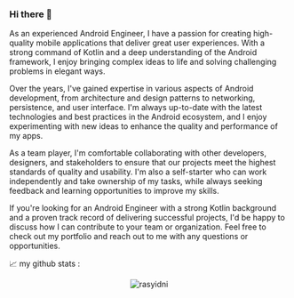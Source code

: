 ### Hi there 👋

As an experienced Android Engineer, I have a passion for creating high-quality mobile applications that deliver great user experiences. With a strong command of Kotlin and a deep understanding of the Android framework, I enjoy bringing complex ideas to life and solving challenging problems in elegant ways.

Over the years, I've gained expertise in various aspects of Android development, from architecture and design patterns to networking, persistence, and user interface. I'm always up-to-date with the latest technologies and best practices in the Android ecosystem, and I enjoy experimenting with new ideas to enhance the quality and performance of my apps.

As a team player, I'm comfortable collaborating with other developers, designers, and stakeholders to ensure that our projects meet the highest standards of quality and usability. I'm also a self-starter who can work independently and take ownership of my tasks, while always seeking feedback and learning opportunities to improve my skills.

If you're looking for an Android Engineer with a strong Kotlin background and a proven track record of delivering successful projects, I'd be happy to discuss how I can contribute to your team or organization. Feel free to check out my portfolio and reach out to me with any questions or opportunities.

📈 my github stats :

<p align="center"> 
<img src="https://github-readme-stats.vercel.app/api?username=rasyidni&show_icons=true&theme=gotham" alt="rasyidni" />
</p>


<!--
**rasyidni/rasyidni** is a ✨ _special_ ✨ repository because its `README.md` (this file) appears on your GitHub profile.

Here are some ideas to get you started:

- 🔭 I’m currently working on ...
- 🌱 I’m currently learning ...
- 👯 I’m looking to collaborate on ...
- 🤔 I’m looking for help with ...
- 💬 Ask me about ...
- 📫 How to reach me: ...
- 😄 Pronouns: ...
- ⚡ Fun fact: ...
-->
